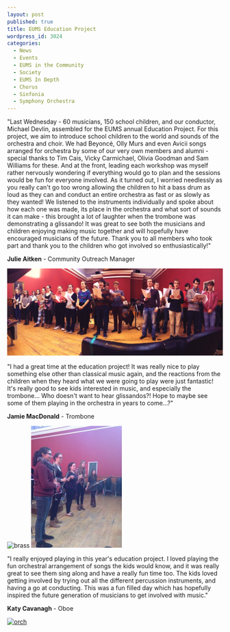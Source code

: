 ```yaml
---
layout: post
published: true
title: EUMS Education Project
wordpress_id: 3024
categories: 
  - News
  - Events
  - EUMS in the Community
  - Society
  - EUMS In Depth
  - Chorus
  - Sinfonia
  - Symphony Orchestra
---
```


"Last Wednesday - 60 musicians, 150 school children, and our conductor, Michael
Devlin, assembled for the EUMS annual Education Project. For this project, we
aim to introduce school children to the world and sounds of the orchestra and
choir. We had Beyonc&eacute;, Olly Murs and even Avicii songs arranged for
orchestra by some of our very own members and alumni - special thanks to Tim
Cais, Vicky Carmichael, Olivia Goodman and Sam Williams for these. And at the
front, leading each workshop was myself rather nervously wondering if
everything would go to plan and the sessions would be fun for everyone
involved. As it turned out, I worried needlessly as you really can't go too
wrong allowing the children to hit a bass drum as loud as they can and conduct
an entire orchestra as fast or as slowly as they wanted! We listened to the
instruments individually and spoke about how each one was made, its place in
the orchestra and what sort of sounds it can make - this brought a lot of
laughter when the trombone was demonstrating a glissando! It was great to see
both the musicians and children enjoying making music together and will
hopefully have encouraged musicians of the future. Thank you to all members who
took part and thank you to the children who got involved so enthusiastically!"

**Julie Aitken** - Community Outreach Manager

<img alt="choir" src="/assets/img/education-projects/choir.jpg">

"I had a great time at the education project! It was really nice to play
something else other than classical music again, and the reactions from the
children when they heard what we were going to play were just fantastic! It's
really good to see kids interested in music, and especially the
trombone&hellip; Who doesn't want to hear glissandos?! Hope to maybe see some
of them playing in the orchestra in years to come&hellip;?"

**Jamie MacDonald** - Trombone

<div class="clearfix">
<img class="aside" alt="brass" src="http://eums.eusa.ed.ac.uk/wp-content/uploads/2013/11/brass1-764x1024.jpeg" width="214" height="287" />
<img class="aside" alt="woodwind" src="/assets/img/education-projects/woodwind.jpg" width="212" height="284">
</div>

"I really enjoyed playing in this year's education project. I loved playing the
fun orchestral arrangement of songs the kids would know, and it was really
great to see them sing along and have a really fun time too. The kids loved
getting involved by trying out all the different percussion instruments, and
having a go at conducting. This was a fun filled day which has hopefully
inspired the future generation of musicians to get involved with music."

**Katy Cavanagh** - Oboe

<a href="http://eums.eusa.ed.ac.uk/wp-content/uploads/2013/11/orch.jpeg"><img class="wp-image-3025 alignnone" alt="orch" src="http://eums.eusa.ed.ac.uk/wp-content/uploads/2013/11/orch-1024x764.jpeg" width="682" height="508" /></a>
